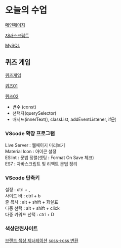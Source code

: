 # 오늘의 수업
[메인페이지](https://kimjw04.github.io/class2024/)   

[자바스크립트](https://kimjw04.github.io/class2024/javascript/index.html)   

[MySQL](https://kimjw04.github.io/class2024/mysql/index.html)   


## 퀴즈 게임
[퀴즈게임](https://kimjw04.github.io/class2024/quiz/index.html)   

[퀴즈01](https://kimjw04.github.io/class2024/quiz/quiz01.html)   

[퀴즈02](https://kimjw04.github.io/class2024/quiz/quiz02.html)   
- 변수 (const)
- 선택자(querySelector)
- 매서드(innerText(), classList, addEventListener, if문)

### VScode 확장 프로그램
Live Server : 웹페이지 미리보기   
Material Icon : 아이콘 설정   
ESlint : 문법 정렬(셋팅 : Format On Save 체크)   
ES7 : 자바스크립트 및 리액트 문법 정리   


### VScode 단축키
설정 : ctrl + ,    
사이드 바 : ctrl + b    
줄 복사 : alt + shift + 화살표     
다중 선택 : alt + shift + click   
다중 키워드 선택 : ctrl + D   


### 색상관련사이트
[브랜드 색상 제너레이션](https://huemint.com/brand-intersection/)
[scss->css 변환](https://www.sassmeister.com/)